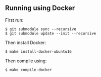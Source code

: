 ## Running using Docker
    
First run:

    $ git submodule sync --recursive
    $ git submodule update --init --recursive

Then install Docker:

    $ make install-docker-ubuntu16

Then compile using:

    $ make compile-docker

